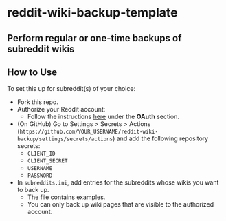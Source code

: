 # reddit-wiki-backup-template

## Perform regular or one-time backups of subreddit wikis

## How to Use

To set this up for subreddit(s) of your choice:

* Fork this repo.
* Authorize your Reddit account:
  * Follow the instructions [here](https://np.reddit.com/r/RequestABot/comments/cyll80/a_comprehensive_guide_to_running_your_reddit_bot/) under the **OAuth** section.
* (On GitHub) Go to Settings > Secrets > Actions (`https://github.com/YOUR_USERNAME/reddit-wiki-backup/settings/secrets/actions`) and add the following repository secrets:
  * `CLIENT_ID`
  * `CLIENT_SECRET`
  * `USERNAME`
  * `PASSWORD`
* In `subreddits.ini`, add entries for the subreddits whose wikis you want to back up.
  * The file contains examples.
  * You can only back up wiki pages that are visible to the authorized account.
